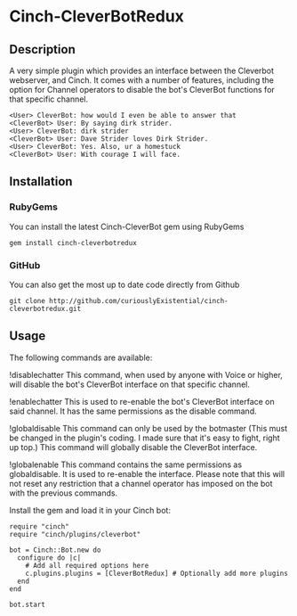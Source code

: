 # Cinch-CleverBotRedux

## Description

A very simple plugin which provides an interface between the Cleverbot webserver, and Cinch. It comes with a number of features, including the option for Channel operators to disable the bot's CleverBot functions for that specific channel.

	<User> CleverBot: how would I even be able to answer that
	<CleverBot> User: By saying dirk strider.
	<User> CleverBot: dirk strider
	<CleverBot> User: Dave Strider loves Dirk Strider.
	<User> CleverBot: Yes. Also, ur a homestuck
	<CleverBot> User: With courage I will face.

## Installation

### RubyGems

You can install the latest Cinch-CleverBot gem using RubyGems

    gem install cinch-cleverbotredux

### GitHub

You can also get the most up to date code directly from Github

    git clone http://github.com/curiouslyExistential/cinch-cleverbotredux.git

## Usage

The following commands are available:

!disablechatter
This command, when used by anyone with Voice or higher, will disable the bot's CleverBot interface on that specific channel.

!enablechatter
This is used to re-enable the bot's CleverBot interface on said channel. It has the same permissions as the disable command.

!globaldisable
This command can only be used by the botmaster (This must be changed in the plugin's coding. I made sure that it's easy to fight, right up top.)
This command will globally disable the CleverBot interface.

!globalenable
This command contains the same permissions as globaldisable. It is used to re-enable the interface. Please note that this will not reset any restriction that a channel operator has imposed on the bot with the previous commands.

Install the gem and load it in your Cinch bot:

    require "cinch"
    require "cinch/plugins/cleverbot"

    bot = Cinch::Bot.new do
      configure do |c|
        # Add all required options here
        c.plugins.plugins = [CleverBotRedux] # Optionally add more plugins
      end
    end

    bot.start

